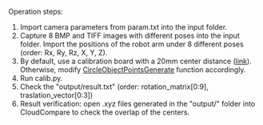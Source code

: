 
Operation steps:

1. Import camera parameters from param.txt into the input folder.
2. Capture 8 BMP and TIFF images with different poses into the input folder.
Import the positions of the robot arm under 8 different poses (order: Rx, Ry, Rz, X, Y, Z).
3. By default, use a calibration board with a 20mm center distance ([link](https://github.com/Open3DV/Xema/blob/master/docs/160x130.svg)). Otherwise, modify [CircleObjectPointsGenerate](https://github.com/Open3DV/EyeInHand_calibration/blob/e54b68e1d059ef3a5d20bf6394691d30e93f472d/calib.py#L329C5-L329C31) function accordingly.
4. Run calib.py. 
5. Check the "output/result.txt" (order: rotation_matrix[0:9], traslation_vector[0:3])
5. Result verification: open .xyz files generated in the "output/" folder into CloudCompare to check the overlap of the centers. 

